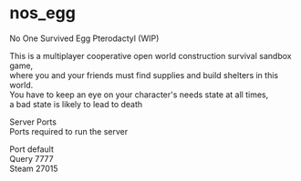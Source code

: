 # nos_egg
No One Survived Egg Pterodactyl (WIP)

This is a multiplayer cooperative open world construction survival sandbox game,<br> where you and your friends must find supplies and build shelters in this world.<br> You have to keep an eye on your character's needs state at all times,<br> a bad state is likely to lead to death

Server Ports<br>
Ports required to run the server

Port	default <br>
Query	7777<br>
Steam	27015
